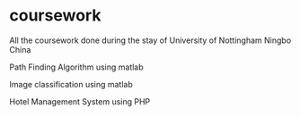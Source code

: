 # coursework
All the coursework done during the stay of University of Nottingham Ningbo China 

Path Finding Algorithm using matlab

Image classification using matlab

Hotel Management System using PHP
